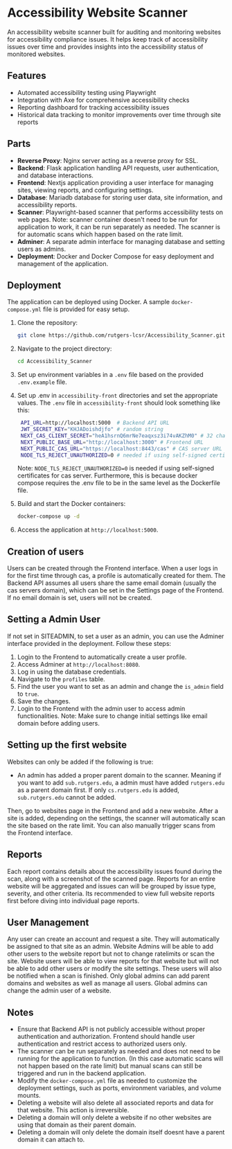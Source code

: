 # Accessibility Website Scanner

An accessibility website scanner built for auditing and monitoring websites for accessibility compliance issues. It helps keep track of accessibility issues over time and provides insights into the accessibility status of monitored websites.

## Features

-   Automated accessibility testing using Playwright
-   Integration with Axe for comprehensive accessibility checks
-   Reporting dashboard for tracking accessibility issues
-   Historical data tracking to monitor improvements over time through site reports

## Parts

-   **Reverse Proxy**: Nginx server acting as a reverse proxy for SSL.
-   **Backend**: Flask application handling API requests, user authentication, and database interactions.
-   **Frontend**: Nextjs application providing a user interface for managing sites, viewing reports, and configuring settings.
-   **Database**: Mariadb database for storing user data, site information, and accessibility reports.
-   **Scanner**: Playwright-based scanner that performs accessibility tests on web pages.
    Note: scanner container doesn't need to be run for application to work, it can be run separately as needed. The scanner is for automatic scans which happen based on the rate limit.
-   **Adminer**: A separate admin interface for managing database and setting users as admins.
-   **Deployment**: Docker and Docker Compose for easy deployment and management of the application.

## Deployment

The application can be deployed using Docker. A sample `docker-compose.yml` file is provided for easy setup.

1. Clone the repository:
    ```bash
    git clone https://github.com/rutgers-lcsr/Accessibility_Scanner.git
    ```
2. Navigate to the project directory:
    ```bash
    cd Accessibility_Scanner
    ```
3. Set up environment variables in a `.env` file based on the provided `.env.example` file.
4. Set up .env in `accessibility-front` directories and set the appropriate values.
   The `.env` file in `accessibility-front` should look something like this:

    ```bash
     API_URL=http://localhost:5000  # Backend API URL
     JWT_SECRET_KEY="KHJADoishdjfo" # random string
     NEXT_CAS_CLIENT_SECRET="heA1hsrnQ6mrNe7eaqxsz3i74vAKZhM0" # 32 character random string used for session encryption
     NEXT_PUBLIC_BASE_URL="http://localhost:3000" # Frontend URL
     NEXT_PUBLIC_CAS_URL="https://localhost:8443/cas" # CAS server URL
     NODE_TLS_REJECT_UNAUTHORIZED=0 # needed if using self-signed certificates for cas server
    ```

    Note: `NODE_TLS_REJECT_UNAUTHORIZED=0` is needed if using self-signed certificates for cas server.
    Furthermore, this is because docker compose requires the .env file to be in the same level as the Dockerfile file.

5. Build and start the Docker containers:
    ```bash
    docker-compose up -d
    ```
6. Access the application at `http://localhost:5000`.

## Creation of users

Users can be created through the Frontend interface. When a user logs in for the first time through cas, a profile is automatically created for them. The Backend API assumes all users share the same email domain (usually the cas servers domain), which can be set in the Settings page of the Frontend. If no email domain is set, users will not be created.

## Setting a Admin User

If not set in SITEADMIN, to set a user as an admin, you can use the Adminer interface provided in the deployment. Follow these steps:

1. Login to the Frontend to automatically create a user profile.
2. Access Adminer at `http://localhost:8080`.
3. Log in using the database credentials.
4. Navigate to the `profiles` table.
5. Find the user you want to set as an admin and change the `is_admin` field to `true`.
6. Save the changes.
7. Login to the Frontend with the admin user to access admin functionalities. Note: Make sure to change initial settings like email domain before adding users.

## Setting up the first website

Websites can only be added if the following is true:

-   An admin has added a proper parent domain to the scanner. Meaning if you want to add `sub.rutgers.edu`, a admin must have added `rutgers.edu` as a parent domain first. If only `cs.rutgers.edu` is added, `sub.rutgers.edu` cannot be added.

Then, go to websites page in the Frontend and add a new website. After a site is added, depending on the settings, the scanner will automatically scan the site based on the rate limit. You can also manually trigger scans from the Frontend interface.

## Reports

Each report contains details about the accessibility issues found during the scan, along with a screenshot of the scanned page. Reports for an entire website will be aggregated and issues can will be grouped by issue type, severity, and other criteria. Its recommended to view full website reports first before diving into individual page reports.

## User Management

Any user can create an account and request a site. They will automatically be assigned to that site as an admin. Website Admins will be able to add other users to the website report but not to change ratelimits or scan the site. Website users will be able to view reports for that website but will not be able to add other users or modify the site settings. These users will also be notified when a scan is finished. Only global admins can add parent domains and websites as well as manage all users. Global admins can change the admin user of a website.

## Notes

-   Ensure that Backend API is not publicly accessible without proper authentication and authorization. Frontend should handle user authentication and restrict access to authorized users only.
-   The scanner can be run separately as needed and does not need to be running for the application to function. (In this case automatic scans will not happen based on the rate limit) but manual scans can still be triggered and run in the backend application.
-   Modify the `docker-compose.yml` file as needed to customize the deployment settings, such as ports, environment variables, and volume mounts.
-   Deleting a website will also delete all associated reports and data for that website. This action is irreversible.
-   Deleting a domain will only delete a website if no other websites are using that domain as their parent domain.
-   Deleting a domain will only delete the domain itself doesnt have a parent domain it can attach to.
